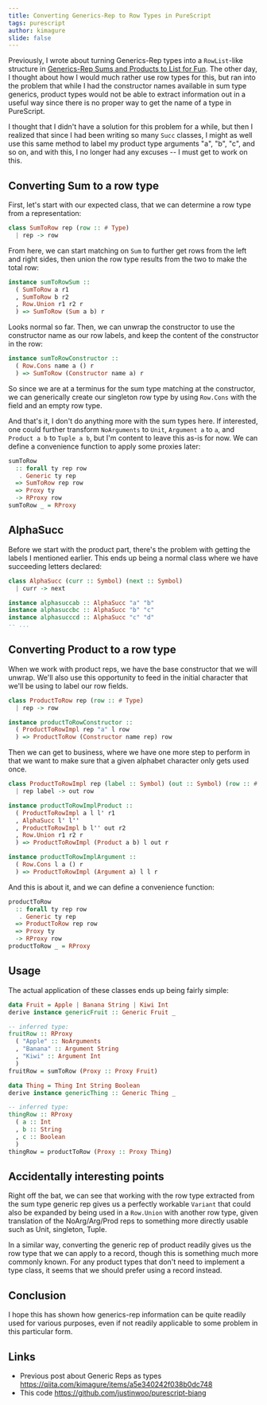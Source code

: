 ```yaml
---
title: Converting Generics-Rep to Row Types in PureScript
tags: purescript
author: kimagure
slide: false
---
```

Previously, I wrote about turning Generics-Rep types into a `RowList`-like structure in [Generics-Rep Sums and Products to List for Fun](https://qiita.com/kimagure/items/a5e340242f038b0dc748). The other day, I thought about how I would much rather use row types for this, but ran into the problem that while I had the constructor names available in sum type generics, product types would not be able to extract information out in a useful way since there is no proper way to get the name of a type in PureScript.

I thought that I didn't have a solution for this problem for a while, but then I realized that since I had been writing so many `Succ` classes, I might as well use this same method to label my product type arguments "a", "b", "c", and so on, and with this, I no longer had any excuses -- I must get to work on this.

## Converting Sum to a row type

First, let's start with our expected class, that we can determine a row type from a representation:

```hs
class SumToRow rep (row :: # Type)
  | rep -> row
```

From here, we can start matching on `Sum` to further get rows from the left and right sides, then union the row type results from the two to make the total row:

```hs
instance sumToRowSum ::
  ( SumToRow a r1
  , SumToRow b r2
  , Row.Union r1 r2 r
  ) => SumToRow (Sum a b) r
```

Looks normal so far. Then, we can unwrap the constructor to use the constructor name as our row labels, and keep the content of the constructor in the row:

```hs
instance sumToRowConstructor ::
  ( Row.Cons name a () r
  ) => SumToRow (Constructor name a) r
```

So since we are at a terminus for the sum type matching at the constructor, we can generically create our singleton row type by using `Row.Cons` with the field and an empty row type.

And that's it, I don't do anything more with the sum types here. If interested, one could further transform `NoArguments` to `Unit`, `Argument a` to `a`, and `Product a b` to `Tuple a b`, but I'm content to leave this as-is for now. We can define a convenience function to apply some proxies later:

```hs
sumToRow
  :: forall ty rep row
   . Generic ty rep
  => SumToRow rep row
  => Proxy ty
  -> RProxy row
sumToRow _ = RProxy
```

## AlphaSucc

Before we start with the product part, there's the problem with getting the labels I mentioned earlier. This ends up being a normal class where we have succeeding letters declared:

```hs
class AlphaSucc (curr :: Symbol) (next :: Symbol)
  | curr -> next

instance alphasuccab :: AlphaSucc "a" "b"
instance alphasuccbc :: AlphaSucc "b" "c"
instance alphasucccd :: AlphaSucc "c" "d"
-- ...
```

## Converting Product to a row type

When we work with product reps, we have the base constructor that we will unwrap. We'll also use this opportunity to feed in the initial character that we'll be using to label our row fields.

```hs
class ProductToRow rep (row :: # Type)
  | rep -> row

instance productToRowConstructor ::
  ( ProductToRowImpl rep "a" l row
  ) => ProductToRow (Constructor name rep) row
```

Then we can get to business, where we have one more step to perform in that we want to make sure that a given alphabet character only gets used once.

```hs
class ProductToRowImpl rep (label :: Symbol) (out :: Symbol) (row :: # Type)
  | rep label -> out row

instance productToRowImplProduct ::
  ( ProductToRowImpl a l l' r1
  , AlphaSucc l' l''
  , ProductToRowImpl b l'' out r2
  , Row.Union r1 r2 r
  ) => ProductToRowImpl (Product a b) l out r

instance productToRowImplArgument ::
  ( Row.Cons l a () r
  ) => ProductToRowImpl (Argument a) l l r
```

And this is about it, and we can define a convenience function:

```hs
productToRow
  :: forall ty rep row
   . Generic ty rep
  => ProductToRow rep row
  => Proxy ty
  -> RProxy row
productToRow _ = RProxy
```

## Usage

The actual application of these classes ends up being fairly simple:

```hs
data Fruit = Apple | Banana String | Kiwi Int
derive instance genericFruit :: Generic Fruit _

-- inferred type:
fruitRow :: RProxy
  ( "Apple" :: NoArguments
  , "Banana" :: Argument String
  , "Kiwi" :: Argument Int
  )
fruitRow = sumToRow (Proxy :: Proxy Fruit)

data Thing = Thing Int String Boolean
derive instance genericThing :: Generic Thing _

-- inferred type:
thingRow :: RProxy
  ( a :: Int
  , b :: String
  , c :: Boolean
  )
thingRow = productToRow (Proxy :: Proxy Thing)
```

## Accidentally interesting points

Right off the bat, we can see that working with the row type extracted from the sum type generic rep gives us a perfectly workable `Variant` that could also be expanded by being used in a `Row.Union` with another row type, given translation of the NoArg/Arg/Prod reps to something more directly usable such as Unit, singleton, Tuple.

In a similar way, converting the generic rep of product readily gives us the row type that we can apply to a record, though this is something much more commonly known. For any product types that don't need to implement a type class, it seems that we should prefer using a record instead.

## Conclusion

I hope this has shown how generics-rep information can be quite readily used for various purposes, even if not readily applicable to some problem in this particular form.

## Links

* Previous post about Generic Reps as types <https://qiita.com/kimagure/items/a5e340242f038b0dc748>
* This code <https://github.com/justinwoo/purescript-biang>

